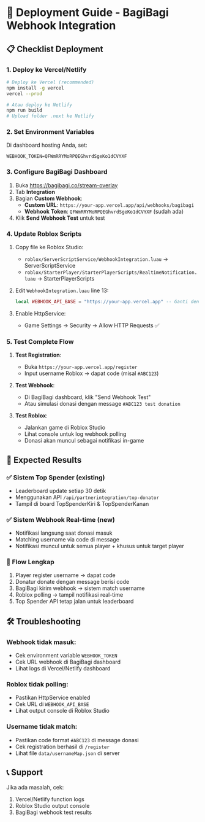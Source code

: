 # 🚀 Deployment Guide - BagiBagi Webhook Integration

## 📋 Checklist Deployment

### 1. Deploy ke Vercel/Netlify
```bash
# Deploy ke Vercel (recommended)
npm install -g vercel
vercel --prod

# Atau deploy ke Netlify
npm run build
# Upload folder .next ke Netlify
```

### 2. Set Environment Variables
Di dashboard hosting Anda, set:
```
WEBHOOK_TOKEN=QFWmRRYMoRPQEGhvrdSgeKo1dCVYXF
```

### 3. Configure BagiBagi Dashboard
1. Buka https://bagibagi.co/stream-overlay
2. Tab **Integration**
3. Bagian **Custom Webhook**:
   - **Custom URL**: `https://your-app.vercel.app/api/webhooks/bagibagi`
   - **Webhook Token**: `QFWmRRYMoRPQEGhvrdSgeKo1dCVYXF` (sudah ada)
4. Klik **Send Webhook Test** untuk test

### 4. Update Roblox Scripts
1. Copy file ke Roblox Studio:
   - `roblox/ServerScriptService/WebhookIntegration.luau` → ServerScriptService
   - `roblox/StarterPlayer/StarterPlayerScripts/RealtimeNotification.luau` → StarterPlayerScripts

2. Edit `WebhookIntegration.luau` line 13:
   ```lua
   local WEBHOOK_API_BASE = "https://your-app.vercel.app" -- Ganti dengan URL deploy Anda
   ```

3. Enable HttpService:
   - Game Settings → Security → Allow HTTP Requests ✅

### 5. Test Complete Flow

1. **Test Registration**:
   - Buka `https://your-app.vercel.app/register`
   - Input username Roblox → dapat code (misal `#ABC123`)

2. **Test Webhook**:
   - Di BagiBagi dashboard, klik "Send Webhook Test"
   - Atau simulasi donasi dengan message `#ABC123 test donation`

3. **Test Roblox**:
   - Jalankan game di Roblox Studio
   - Lihat console untuk log webhook polling
   - Donasi akan muncul sebagai notifikasi in-game

## 🎯 Expected Results

### ✅ Sistem Top Spender (existing)
- Leaderboard update setiap 30 detik
- Menggunakan API `/api/partnerintegration/top-donator`
- Tampil di board TopSpenderKiri & TopSpenderKanan

### ✅ Sistem Webhook Real-time (new)
- Notifikasi langsung saat donasi masuk
- Matching username via code di message
- Notifikasi muncul untuk semua player + khusus untuk target player

### 🔄 Flow Lengkap
1. Player register username → dapat code
2. Donatur donate dengan message berisi code
3. BagiBagi kirim webhook → sistem match username
4. Roblox polling → tampil notifikasi real-time
5. Top Spender API tetap jalan untuk leaderboard

## 🛠️ Troubleshooting

### Webhook tidak masuk:
- Cek environment variable `WEBHOOK_TOKEN`
- Cek URL webhook di BagiBagi dashboard
- Lihat logs di Vercel/Netlify dashboard

### Roblox tidak polling:
- Pastikan HttpService enabled
- Cek URL di `WEBHOOK_API_BASE`
- Lihat output console di Roblox Studio

### Username tidak match:
- Pastikan code format `#ABC123` di message donasi
- Cek registration berhasil di `/register`
- Lihat file `data/usernameMap.json` di server

## 📞 Support
Jika ada masalah, cek:
1. Vercel/Netlify function logs
2. Roblox Studio output console  
3. BagiBagi webhook test results
